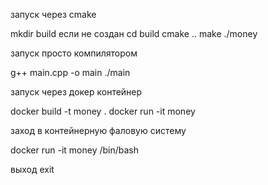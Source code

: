 запуск через cmake 

mkdir build    если не создан
cd build
cmake ..
make
./money

запуск просто компилятором 

g++ main.cpp -o main
./main

запуск через докер контейнер

docker build -t money .
docker run -it money


заход в контейнерную фаловую систему

docker run -it money /bin/bash

выход
exit